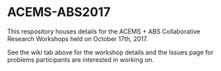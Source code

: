 # ACEMS-ABS2017
This respository houses details for the ACEMS + ABS Collaborative Research Workshops held on October 17th, 2017. 

See the wiki tab above for the workshop details and the Issues page for problems participants are interested in working on.

